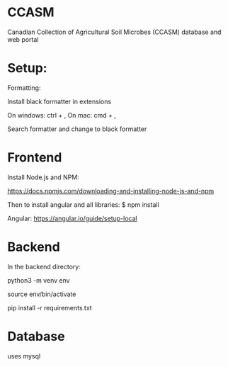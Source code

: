 # CCASM

Canadian Collection of Agricultural Soil Microbes (CCASM) database and web portal

# Setup:

Formatting:

Install black formatter in extensions

On windows: ctrl + ,
On mac: cmd + ,

Search formatter and change to black formatter

# Frontend

Install Node.js and NPM:

https://docs.npmjs.com/downloading-and-installing-node-js-and-npm

Then to install angular and all libraries: $ npm install

Angular:
https://angular.io/guide/setup-local

# Backend

In the backend directory:

python3 -m venv env

source env/bin/activate

pip install -r requirements.txt

# Database

uses mysql
